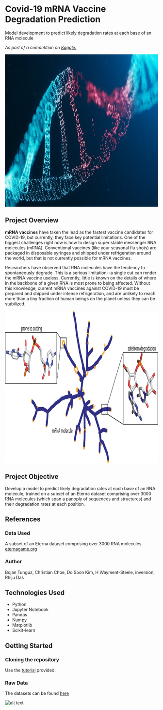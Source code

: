 # Covid-19 mRNA Vaccine Degradation Prediction
Model development to predict likely degradation rates at each base of an RNA molecule

*As part of a competition on <a href="https://www.kaggle.com/">Kaggle.</a>*<br>

<img height="500" src="https://github.com/daniocionini/mRNA-covid-vaccine-degradation-prediction/blob/main/coronavirus-curevac-rna-cepi.jpg"/>

## Project Overview
**mRNA vaccines** have taken the lead as the fastest vaccine candidates for COVID-19, but currently, they face key potential limitations. One of the biggest challenges right now is how to design super stable messenger RNA molecules (mRNA). Conventional vaccines (like your seasonal flu shots) are packaged in disposable syringes and shipped under refrigeration around the world, but that is not currently possible for mRNA vaccines.

Researchers have observed that RNA molecules have the tendency to spontaneously degrade. This is a serious limitation--a single cut can render the mRNA vaccine useless. Currently, little is known on the details of where in the backbone of a given RNA is most prone to being affected. Without this knowledge, current mRNA vaccines against COVID-19 must be prepared and shipped under intense refrigeration, and are unlikely to reach more than a tiny fraction of human beings on the planet unless they can be stabilized.

<img height="500" src="https://github.com/daniocionini/mRNA-covid-vaccine-degradation-prediction/blob/main/banner%20(2).png"/>

## Project Objective
Develop a model to predict likely degradation rates at each base of an RNA molecule, trained on a subset of an Eterna dataset comprising over 3000 RNA molecules (which span a panoply of sequences and structures) and their degradation rates at each position.

## References
### Data Used
A subset of an Eterna dataset comprising over 3000 RNA molecules. <a href="https://eternagame.org/" target="_blank">eternagame.org</a>

### Author
Bojan Tunguz, Christian Choe, Do Soon Kim, H Wayment-Steele, inversion, Rhiju Das

## Technologies Used
- Python
- Jupyter Notebook
- Pandas
- Numpy
- Matplotlib
- Scikit-learn

## Getting Started
### Cloning the repository
Use the <a href="https://docs.github.com/en/repositories/creating-and-managing-repositories/cloning-a-repository">tutorial</a> provided.<br>

### Raw Data
The datasets can be found <a href="https://www.kaggle.com/competitions/stanford-covid-vaccine/data">here</a>


![alt text](https://media2.giphy.com/media/uHV4veFjX22Pu/giphy.gif?cid=ecf05e47cuioo1kvu9ix5i1d9wmn5rbpudz7vrnenaruighs&rid=giphy.gif&ct=g)
